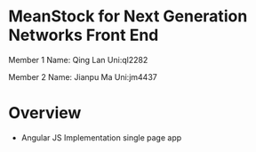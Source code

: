 # MeanStock for Next Generation Networks Front End
Member 1 Name: Qing Lan    Uni:ql2282

Member 2 Name: Jianpu Ma   Uni:jm4437
# Overview
- Angular JS Implementation single page app
